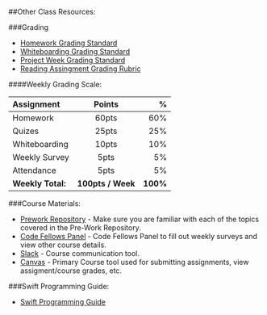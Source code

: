 ##Other Class Resources:

###Grading
* [Homework Grading Standard](hw-grading-standard/)
* [Whiteboarding Grading Standard](wb-grading-standard/)
* [Project Week Grading Standard](pw-grading-standard/)
* [Reading Assingment Grading Rubric](ra-grading-standard/)

####Weekly Grading Scale:

| Assignment           |  Points               |       %|
|:-------------------- |:---------------------:| ------:|
| Homework             |  60pts                |   60%  |
| Quizes               |  25pts                |   25%  |
| Whiteboarding        |  10pts                |   10%  |
| Weekly Survey        |  5pts                 |   5%   |
| Attendance           |  5pts                 |   5%   |
|**Weekly Total:**     |**100pts / Week**      |**100%**|

###Course Materials:
* [Prework Repository](https://github.com/codefellows/iOS401-prework) - Make sure you are familiar with each of the topics covered in the Pre-Work Repository.
* [Code Fellows Panel](https://panel.codefellows.org/) - Code Fellows Panel to fill out weekly surveys and view other course details.
* [Slack](https://slack.com/apps) - Course communication tool.
* [Canvas](https://canvas.instructure.com/) - Primary Course tool used for submitting assignments, view assigment/course grades, etc.

###Swift Programming Guide:
* [Swift Programming Guide](https://developer.apple.com/library/ios/documentation/Swift/Conceptual/Swift_Programming_Language/index.html)
